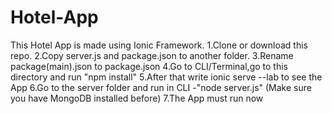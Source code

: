 # Hotel-App
This Hotel App is made using Ionic Framework.
1.Clone or download this repo.
2.Copy server.js and package.json to another folder.
3.Rename package(main).json to package.json
4.Go to CLI/Terminal,go to this directory and run "npm install"
5.After that write ionic serve --lab to see the App
6.Go to the server folder and run in CLI -"node server.js" (Make sure you have MongoDB installed before)
7.The App must run now
